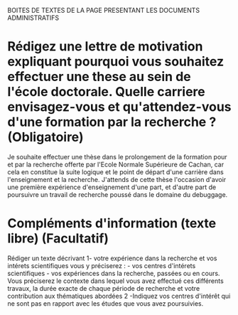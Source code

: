 BOITES DE TEXTES DE LA PAGE PRESENTANT LES DOCUMENTS ADMINISTRATIFS
# Rédigez une lettre de motivation expliquant pourquoi vous souhaitez effectuer une these au sein de l'école doctorale. Quelle carriere envisagez-vous et qu'attendez-vous d'une formation par la recherche ? (Obligatoire)

Je souhaite effectuer une thèse dans le prolongement de la formation pour et par la recherche offerte par l'Ecole Normale Supérieure de Cachan, car cela en constitue la suite logique et le point de départ d'une carrière dans l'enseignement et la recherche. J'attends de cette thèse l'occasion d'avoir une première expérience d'enseignement d'une part, et d'autre part de poursuivre un travail de recherche poussé dans le domaine du debuggage.

# Compléments d'information (texte libre) (Facultatif)
Rédiger un texte décrivant
1- votre expérience dans la recherche et vos intérets scientifiques vous y préciserez :
	- vos centres d'intérets scientifiques
    - vos expériences dans la recherche, passées ou en cours. Vous préciserez le contexte dans lequel vous avez effectué ces différents travaux, la durée exacte de chaque période de recherche et votre contribution aux thématiques abordées 
2 -Indiquez vos centres d'intérêt qui ne sont pas en rapport avec les études que vous avez poursuivies.
